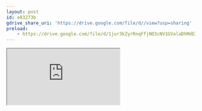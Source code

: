 ```yaml
---
layout: post
id: e83273b
gdrive_share_uri: 'https://drive.google.com/file/d//view?usp=sharing'
preload:
    - https://drive.google.com/file/d/1jur3kZyrRnqFfjNO3cNV1GValaDhMdEI/preview
---
```


<iframe
src="https://drive.google.com/file/d/1jur3kZyrRnqFfjNO3cNV1GValaDhMdEI/preview"
class="container mx-auto w-full h-full"
allow="autoplay"
></iframe>
